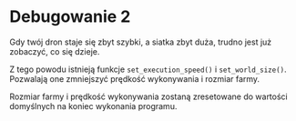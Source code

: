 # Debugowanie 2
Gdy twój dron staje się zbyt szybki, a siatka zbyt duża, trudno jest już zobaczyć, co się dzieje.

Z tego powodu istnieją funkcje `set_execution_speed()` i `set_world_size()`.
Pozwalają one zmniejszyć prędkość wykonywania i rozmiar farmy. 

Rozmiar farmy i prędkość wykonywania zostaną zresetowane do wartości domyślnych na koniec wykonania programu.